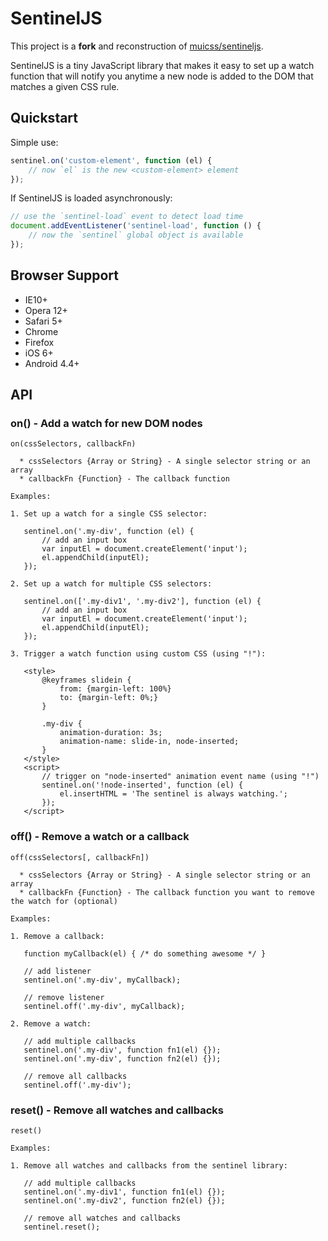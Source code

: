 # SentinelJS

This project is a **fork** and reconstruction of [muicss/sentineljs](https://github.com/muicss/sentineljs).

SentinelJS is a tiny JavaScript library that makes it easy to set up a watch function that will notify you anytime a new node is added to the DOM that matches a given CSS rule.

## Quickstart

Simple use:

```js
sentinel.on('custom-element', function (el) {
    // now `el` is the new <custom-element> element
});
```

If SentinelJS is loaded asynchronously:

```js
// use the `sentinel-load` event to detect load time
document.addEventListener('sentinel-load', function () {
    // now the `sentinel` global object is available
});
```

## Browser Support

 * IE10+
 * Opera 12+
 * Safari 5+
 * Chrome
 * Firefox
 * iOS 6+
 * Android 4.4+
 
## API

### on() - Add a watch for new DOM nodes

```
on(cssSelectors, callbackFn)

  * cssSelectors {Array or String} - A single selector string or an array
  * callbackFn {Function} - The callback function

Examples:

1. Set up a watch for a single CSS selector:

   sentinel.on('.my-div', function (el) {
       // add an input box
       var inputEl = document.createElement('input');
       el.appendChild(inputEl);
   });
  
2. Set up a watch for multiple CSS selectors:
 
   sentinel.on(['.my-div1', '.my-div2'], function (el) {
       // add an input box
       var inputEl = document.createElement('input');
       el.appendChild(inputEl);
   });

3. Trigger a watch function using custom CSS (using "!"):

   <style>
       @keyframes slidein {
           from: {margin-left: 100%}
           to: {margin-left: 0%;}
       }

       .my-div {
           animation-duration: 3s;
           animation-name: slide-in, node-inserted;
       }
   </style>
   <script>
       // trigger on "node-inserted" animation event name (using "!")
       sentinel.on('!node-inserted', function (el) {
           el.insertHTML = 'The sentinel is always watching.';
       });
   </script>
```

### off() - Remove a watch or a callback

```
off(cssSelectors[, callbackFn])

  * cssSelectors {Array or String} - A single selector string or an array
  * callbackFn {Function} - The callback function you want to remove the watch for (optional)

Examples:

1. Remove a callback:
 
   function myCallback(el) { /* do something awesome */ }

   // add listener
   sentinel.on('.my-div', myCallback);

   // remove listener
   sentinel.off('.my-div', myCallback);

2. Remove a watch:

   // add multiple callbacks
   sentinel.on('.my-div', function fn1(el) {});
   sentinel.on('.my-div', function fn2(el) {});

   // remove all callbacks
   sentinel.off('.my-div');
```

### reset() - Remove all watches and callbacks

```
reset()

Examples:

1. Remove all watches and callbacks from the sentinel library:

   // add multiple callbacks
   sentinel.on('.my-div1', function fn1(el) {});
   sentinel.on('.my-div2', function fn2(el) {});

   // remove all watches and callbacks
   sentinel.reset();
```
